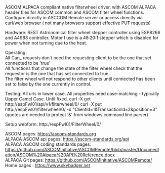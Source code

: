  ASCOM ALPACA compliant native filterwheel driver, with ASCOM ALPACA header files for ASCOM common and ASCOM filter wheel functions. <br>
 Configure directly in ASCCOM Remote server or access directly via curl/web browser ( not many browsers support effective PUT requests) <br>
 
 
 Hardware: REST Astronomical filter wheel stepper controller using ESP8266 and A4988 controller. Motor I use is a 48:20:1 stepper which is disabled for power when not turning due to the heat.<br>
 
 Operating: <br>
 All Can_ requests don't need the requesting client to be the one that set connected to be 'true' <br>
 All functions that change the state of the filter wheel check that the requestor is the one that has set connected to true.<br>
 The filter wheel will not respond to other clients until connected has been set to false by the one currently in control.<br>
 
 Testing:
 All urls in lower case. 
 All properties need case-matching - typically Upper Camel Case. Until fixed. 
 curl -X get http://espFwl01/api/v1/filterwheel/0/
 curl -X put http://espFwl01/filterwheel/0/ -d "ClientId=1&TransactionId=2&position=3" (quotes are needed to protect '&' from windows command line parser)
 
 Setup webform: http://espFwl01/FilterWheel/0/ 
 
 ASCOM pages: https://ascom-standards.org <br>
 ALPACA ASCOM api pages: https://ascom-standards.org/api <br>
 ALPACA ASCOM coding standards pages: https://github.com/ASCOMInitiative/ASCOMRemote/blob/master/Documentation/ASCOM%20Alpaca%20API%20Reference.docx <br>
 ALPACA Git pages: https://github.com/ASCOMInitiative/ASCOMRemote/ <br>
 Home pages : https://www.skybadger.net <br>
 
 
 

